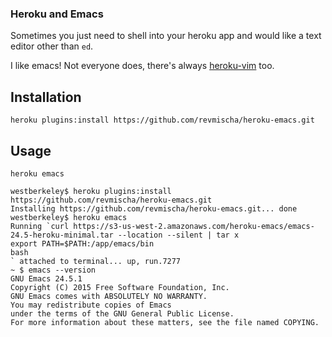### Heroku and Emacs

Sometimes you just need to shell into your heroku app and would like a text editor other than `ed`.

I like emacs! Not everyone does, there's always [heroku-vim](https://github.com/naaman/heroku-vim) too.

## Installation
`heroku plugins:install https://github.com/revmischa/heroku-emacs.git`

## Usage
`heroku emacs`


```
westberkeley$ heroku plugins:install https://github.com/revmischa/heroku-emacs.git
Installing https://github.com/revmischa/heroku-emacs.git... done
westberkeley$ heroku emacs
Running `curl https://s3-us-west-2.amazonaws.com/heroku-emacs/emacs-24.5-heroku-minimal.tar --location --silent | tar x
export PATH=$PATH:/app/emacs/bin
bash
` attached to terminal... up, run.7277
~ $ emacs --version
GNU Emacs 24.5.1
Copyright (C) 2015 Free Software Foundation, Inc.
GNU Emacs comes with ABSOLUTELY NO WARRANTY.
You may redistribute copies of Emacs
under the terms of the GNU General Public License.
For more information about these matters, see the file named COPYING.
```
